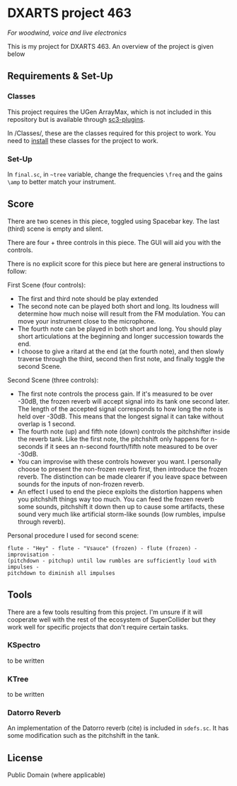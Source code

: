 # DXARTS project 463

_For woodwind, voice and live electronics_

This is my project for DXARTS 463. An overview of the project is given below

## Requirements & Set-Up

### Classes 
This project requires the UGen ArrayMax, which is not included in this repository but is available through [sc3-plugins](https://github.com/supercollider/sc3-plugins/releases).

In /Classes/, these are the classes required for this project to work. You need to [install](http://doc.sccode.org/Guides/UsingExtensions.html) these classes for the project to work.

### Set-Up
In `final.sc`, in `~tree` variable, change the frequencies `\freq` and the gains `\amp` to better match your instrument. 


## Score

There are two scenes in this piece, toggled using Spacebar key. The last (third) scene is empty and silent.

There are four + three controls in this piece. The GUI will aid you with the controls.

There is no explicit score for this piece but here are general instructions to follow:

First Scene (four controls):
* The first and third note should be play extended
* The second note can be played both short and long. Its loudness will determine how much noise will result from the FM modulation. You can move your instrument close to the microphone.
* The fourth note can be played in both short and long. You should play short articulations at the beginning and longer succession towards the end.
* I choose to give a ritard at the end (at the fourth note), and then slowly traverse through the third, second then first note, and finally toggle the second Scene.

Second Scene (three controls):
* The first note controls the process gain. If it's measured to be over -30dB, the frozen reverb will accept signal into its tank one second later. The length of the accepted signal corresponds to how long the note is held over -30dB. This means that the longest signal it can take without overlap is 1 second.
* The fourth note (up) and fifth note (down) controls the pitchshifter inside the reverb tank. Like the first note, the pitchshift only happens for n-seconds if it sees an n-second fourth/fifth note measured to be over -30dB.
* You can improvise with these controls however you want. I personally choose to present the non-frozen reverb first, then introduce the frozen reverb. The distinction can be made clearer if you leave space between sounds for the inputs of non-frozen reverb. 
* An effect I used to end the piece exploits the distortion happens when you pitchshift things way too much. You can feed the frozen reverb some sounds, pitchshift it down then up to cause some artifacts, these sound very much like artificial storm-like sounds (low rumbles, impulse through reverb).

Personal procedure I used for second scene:
```
flute - "Hey" - flute - "Vsauce" (frozen) - flute (frozen) - 
improvisation -
(pitchdown - pitchup) until low rumbles are sufficiently loud with impulses -
pitchdown to diminish all impulses
```

## Tools

There are a few tools resulting from this project. I'm unsure if it will cooperate well with the rest of the ecosystem of SuperCollider but they work well for specific projects that don't require certain tasks. 

### KSpectro

to be written

### KTree

to be written

### Datorro Reverb

An implementation of the Datorro reverb (cite) is included in `sdefs.sc`. It has some modification such as the pitchshift in the tank.

## License

Public Domain (where applicable)

